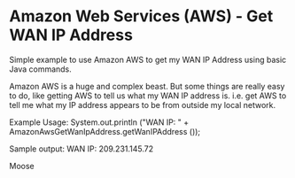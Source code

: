 # Amazon Web Services (AWS) - Get WAN IP Address

Simple example to use Amazon AWS to get my WAN IP Address using basic Java commands.

Amazon AWS is a huge and complex beast.  But some things
are really easy to do, like getting AWS to tell us what my
WAN IP address is.  i.e. get AWS to tell me what my IP address
appears to be from outside my local network.

Example Usage:
   System.out.println ("WAN IP: " + AmazonAwsGetWanIpAddress.getWanIPAddress ());

Sample output:
   WAN IP: 209.231.145.72

Moose
